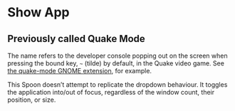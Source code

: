 # Show App

## Previously called Quake Mode

The name refers to the developer console popping out on the screen when pressing the bound key, `~` (tilde) by default, in the Quake video game.
See [the quake-mode GNOME extension](https://extensions.gnome.org/extension/1411/quake-mode), for example.

This Spoon doesn’t attempt to replicate the dropdown behaviour.
It toggles the application into/out of focus, regardless of the window count, their position, or size.
